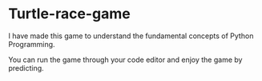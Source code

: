 # Turtle-race-game

I have made this game to understand the fundamental concepts of Python Programming.

You can run the game through your code editor and enjoy the game by predicting.
